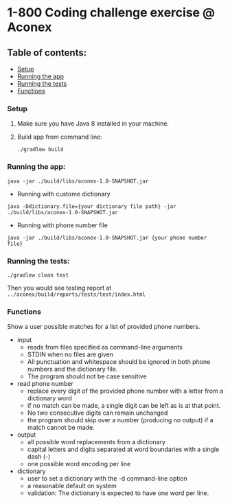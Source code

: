 
# 1-800 Coding challenge exercise @ Aconex

## Table of contents:

* [Setup](./README.md#setup)
* [Running the app](./README.md#running-the-app)
* [Running the tests](./README.md#running-the-tests)
* [Functions](./README.md#functions)

### Setup
1. Make sure you have Java 8 installed in your machine. 

2. Build app from command line:

    ```./gradlew build```

### Running the app:
```java -jar ./build/libs/aconex-1.0-SNAPSHOT.jar```

- Running with custome dictionary

```java -Ddictionary.file={your dictionary file path} -jar ./build/libs/aconex-1.0-SNAPSHOT.jar```

- Running with phone number file

```java -jar ./build/libs/aconex-1.0-SNAPSHOT.jar {your phone number file}```

### Running the tests:
    
```./gradlew clean test```

Then you would see testing report at 
```../aconex/build/reports/tests/test/index.html```

### Functions
Show a user possible matches for a list of provided phone numbers.

- input
    - reads from files specified as command-line arguments
    - STDIN when no files are given
    - All punctuation and whitespace should be ignored in both phone numbers and the dictionary file. 
    - The program should not be case sensitive
- read phone number
    - replace every digit of the provided phone number with a letter from a dictionary word
    - if no match can be made, a single digit can be left as is at that point.
    - No two consecutive digits can remain unchanged 
    - the program should skip over a number (producing no output) if a match cannot be made.
- output
    - all possible word replacements from a dictionary
    - capital letters and digits separated at word boundaries with a single dash (-)
    - one possible word encoding per line
- dictionary
    - user to set a dictionary with the -d command-line option
    - a reasonable default on system
    - validation: The dictionary is expected to have one word per line.
